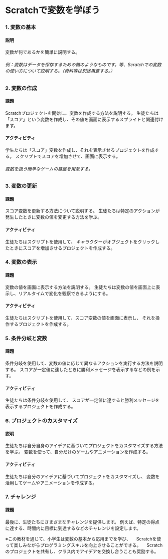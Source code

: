 # Scratchで変数を学ぼう

### 1. 変数の基本

#### 説明

変数が何であるかを簡単に説明する。

###### 例：変数はデータを保存するための箱のようなものです。等、Scratchでの変数の使い方について説明する。（資料等は別途用意する。）



### 2. 変数の作成

#### 課題

Scratchプロジェクトを開始し、変数を作成する方法を説明する。
生徒たちは「スコア」という変数を作成し、その値を画面に表示するスプライトと関連付けます。

#### アクティビティ

学生たちは「スコア」変数を作成し、それを表示させるプロジェクトを作成する。
スクリプトでスコアを増加させて、画面に表示する。

###### 変数を扱う簡単なゲームの基盤を用意する。





### 3. 変数の更新

#### 課題

スコア変数を更新する方法について説明する。
生徒たちは特定のアクションが発生したときに変数の値を変更する方法を学ぶ。

#### アクティビティ

生徒たちはスクリプトを使用して、
キャラクターがオブジェクトをクリックしたときにスコアを増加させるプロジェクトを作成する。



### 4. 変数の表示

#### 課題

変数の値を画面に表示する方法を説明する。
生徒たちは変数の値を画面上に表示し、リアルタイムで変化を観察できるようにする。

#### アクティビティ

生徒たちはスクリプトを使用して、スコア変数の値を画面に表示し、
それを操作するプロジェクトを作成する。



### 5. 条件分岐と変数

#### 課題

条件分岐を使用して、変数の値に応じて異なるアクションを実行する方法を説明する。
スコアが一定値に達したときに勝利メッセージを表示するなどの例を示す。

#### アクティビティ

生徒たちは条件分岐を使用して、
スコアが一定値に達すると勝利メッセージを表示するプロジェクトを作成する。



### 6. プロジェクトのカスタマイズ

#### 説明

生徒たちは自分自身のアイデアに基づいてプロジェクトをカスタマイズする方法を学ぶ。
変数を使って、自分だけのゲームやアニメーションを作成する。

#### アクティビティ

生徒たちは自分のアイデアに基づいてプロジェクトをカスタマイズし、
変数を活用してゲームやアニメーションを作成する。



### 7. チャレンジ

#### 課題

最後に、生徒たちにさまざまなチャレンジを提供します。
例えば、特定の得点に達する、時間内に目標に到達するなどのチャレンジを設定します。



※この教材を通じて、小学生は変数の基本から応用までを学び、
　Scratchを使って楽しみながらプログラミングスキルを向上させることができる。 
　Scratchのプロジェクトを共有し、クラス内でアイデアを交換し合うことも奨励する。
